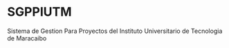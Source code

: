 # SGPPIUTM
Sistema de Gestion Para Proyectos del Instituto Universitario de Tecnologia de Maracaibo
